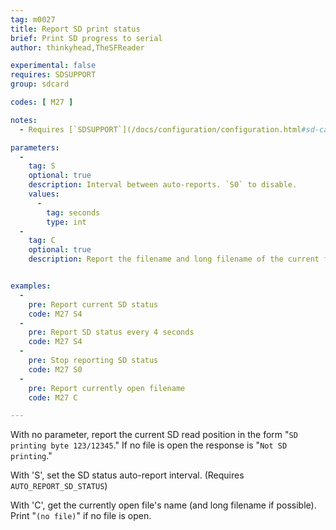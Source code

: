 ```yaml
---
tag: m0027
title: Report SD print status
brief: Print SD progress to serial
author: thinkyhead,TheSFReader

experimental: false
requires: SDSUPPORT
group: sdcard

codes: [ M27 ]

notes:
  - Requires [`SDSUPPORT`](/docs/configuration/configuration.html#sd-card)

parameters:
  -
    tag: S
    optional: true
    description: Interval between auto-reports. `S0` to disable.
    values:
      -
        tag: seconds
        type: int
  -
    tag: C
    optional: true
    description: Report the filename and long filename of the current file.


examples:
  -
    pre: Report current SD status
    code: M27 S4
  -
    pre: Report SD status every 4 seconds
    code: M27 S4
  -
    pre: Stop reporting SD status
    code: M27 S0
  -
    pre: Report currently open filename
    code: M27 C

---
```


With no parameter, report the current SD read position in the form "`SD printing byte 123/12345`." If no file is open the response is "`Not SD printing`."

With 'S<seconds>', set the SD status auto-report interval. (Requires `AUTO_REPORT_SD_STATUS`)

With 'C', get the currently open file's name (and long filename if possible). Print "`(no file)`" if no file is open.

